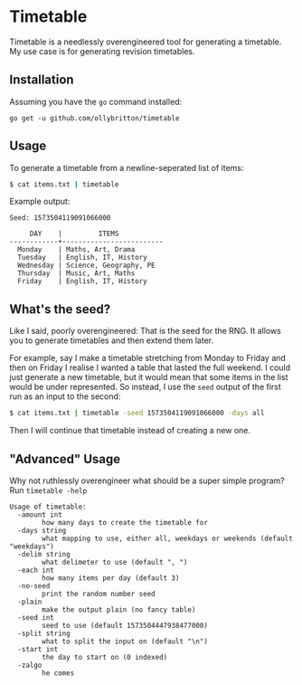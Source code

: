 # Timetable
Timetable is a needlessly overengineered tool for generating a timetable. My use case is for generating revision timetables.

## Installation
Assuming you have the `go` command installed:
```
go get -u github.com/ollybritton/timetable
```

## Usage
To generate a timetable from a newline-seperated list of items:

```bash
$ cat items.txt | timetable
```

Example output:

```
Seed: 1573504119091066000

     DAY    |         ITEMS           
------------+-------------------------
  Monday    | Maths, Art, Drama       
  Tuesday   | English, IT, History    
  Wednesday | Science, Geography, PE  
  Thursday  | Music, Art, Maths       
  Friday    | English, IT, History    
```

## What's the seed?
Like I said, poorly overengineered: That is the seed for the RNG. It allows you to generate timetables and then extend them later.

For example, say I make a timetable stretching from Monday to Friday and then on Friday I realise I wanted a table that lasted the full weekend. I could just generate a new timetable, but it would mean that some items in the list would be under represented. So instead, I use the `seed` output of the first run as an input to the second:

```bash
$ cat items.txt | timetable -seed 1573504119091066000 -days all
```

Then I will continue that timetable instead of creating a new one.

## "Advanced" Usage
Why not ruthlessly overengineer what should be a super simple program? Run `timetable -help`

```
Usage of timetable:
  -amount int
        how many days to create the timetable for
  -days string
        what mapping to use, either all, weekdays or weekends (default "weekdays")
  -delim string
        what delimeter to use (default ", ")
  -each int
        how many items per day (default 3)
  -no-seed
        print the random number seed
  -plain
        make the output plain (no fancy table)
  -seed int
        seed to use (default 1573504447938477000)
  -split string
        what to split the input on (default "\n")
  -start int
        the day to start on (0 indexed)
  -zalgo
        he comes
```